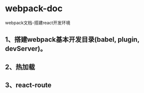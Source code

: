 # webpack-doc
webpack文档-搭建react开发环境
## 1、搭建webpack基本开发目录(babel, plugin, devServer)。
## 2、热加载
## 3、react-route
